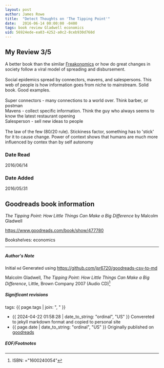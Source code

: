 ```yaml
---
layout: post
author: James Rowe
title:  "Detect Thoughts on 'The Tipping Point'"
date:   2016-06-14 00:00:00 -0400
tags: book review Gladwell economics
uid: 56924ede-ea03-4252-a0c2-8ceb930d768d
---
```


<!-- highly dependent on how you personally use jekyll templates, and how you want this to show up -->
<!-- escape any jekyll keys with double brackets -->

## My Review 3/5

A better book than the similar [Freakonomics](https://www.goodreads.com/book/show/1202) or how do great changes in society follow a viral model of spreading and disbursement.<br/><br/>Social epidemics spread by connectors, mavens, and salespersons. This web of people is how information goes from niche to mainstream. Solid book. Good examples.<br/><br/>Super connectors - many connections to a world over. Think barber, or postman<br/>Mavens - collect specific information. Think the guy who always seems to know the latest restaurant opening<br/>Salesperson - sell new ideas to people<br/><br/>The law of the few (80/20 rule). Stickiness factor, something has to 'stick' for it to cause change. Power of context shows that humans are much more influenced by contex than by self autonomy

### Date Read
2016/06/14

### Date Added
2016/05/31

## Goodreads book information

*The Tipping Point: How Little Things Can Make a Big Difference* by Malcolm Gladwell

https://www.goodreads.com/book/show/477780

Bookshelves: economics

---

##### Author's Note

Initial `md` Generated using https://github.com/jsr6720/goodreads-csv-to-md

Malcolm Gladwell, *The Tipping Point: How Little Things Can Make a Big Difference*,  Little, Brown  Company 2007 (Audio CD)[^1]

##### Significant revisions

tags: {{ page.tags | join: ", " }} <!-- todo move this somewhere -->

- {{ 2024-04-22 01:58:28 | date_to_string: "ordinal", "US" }} Convereted to jekyll markdown format and copied to personal site
- {{ page.date | date_to_string: "ordinal", "US" }} Originally published on [goodreads](https://www.goodreads.com)

##### EOF/Footnotes

[^1]: ISBN: ="1600240054"